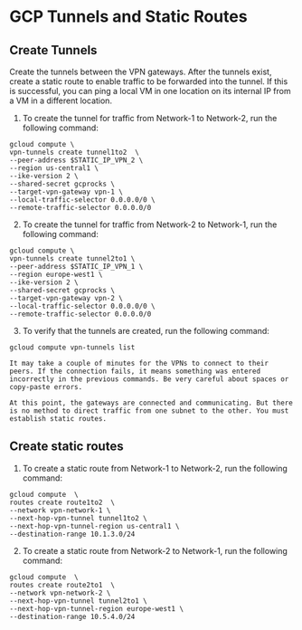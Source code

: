 # GCP Tunnels and Static Routes

## Create Tunnels

Create the tunnels between the VPN gateways. After the tunnels exist, create a static route to enable traffic to be forwarded into the tunnel. If this is successful, you can ping a local VM in one location on its internal IP from a VM in a different location.

1. To create the tunnel for traffic from Network-1 to Network-2, run the following command:

```Console
gcloud compute \
vpn-tunnels create tunnel1to2  \
--peer-address $STATIC_IP_VPN_2 \
--region us-central1 \
--ike-version 2 \
--shared-secret gcprocks \
--target-vpn-gateway vpn-1 \
--local-traffic-selector 0.0.0.0/0 \
--remote-traffic-selector 0.0.0.0/0
```

2. To create the tunnel for traffic from Network-2 to Network-1, run the following command:

```Console
gcloud compute \
vpn-tunnels create tunnel2to1 \
--peer-address $STATIC_IP_VPN_1 \
--region europe-west1 \
--ike-version 2 \
--shared-secret gcprocks \
--target-vpn-gateway vpn-2 \
--local-traffic-selector 0.0.0.0/0 \
--remote-traffic-selector 0.0.0.0/0
```

3. To verify that the tunnels are created, run the following command:

```Console
gcloud compute vpn-tunnels list
```

```
It may take a couple of minutes for the VPNs to connect to their peers. If the connection fails, it means something was entered incorrectly in the previous commands. Be very careful about spaces or copy-paste errors.

At this point, the gateways are connected and communicating. But there is no method to direct traffic from one subnet to the other. You must establish static routes.
```

## Create static routes

1. To create a static route from Network-1 to Network-2, run the following command:

```Console
gcloud compute  \
routes create route1to2  \
--network vpn-network-1 \
--next-hop-vpn-tunnel tunnel1to2 \
--next-hop-vpn-tunnel-region us-central1 \
--destination-range 10.1.3.0/24
```

2. To create a static route from Network-2 to Network-1, run the following command:

```Console
gcloud compute  \
routes create route2to1  \
--network vpn-network-2 \
--next-hop-vpn-tunnel tunnel2to1 \
--next-hop-vpn-tunnel-region europe-west1 \
--destination-range 10.5.4.0/24
```
